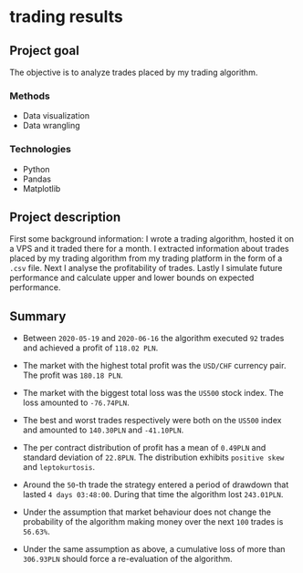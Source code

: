 # trading results

## Project goal
The objective is to analyze trades placed by my trading algorithm.

### Methods
* Data visualization
* Data wrangling

### Technologies
* Python
* Pandas
* Matplotlib

## Project description
First some background information: I wrote a trading algorithm, hosted it on a VPS and it traded there for a month. I extracted information about trades placed by my trading algorithm from my trading platform in the form of a `.csv` file. Next I analyse the profitability of trades. Lastly I simulate future performance and calculate upper and lower bounds on expected performance.

## Summary
* Between `2020-05-19` and `2020-06-16` the algorithm executed `92` trades and achieved a profit of `118.02 PLN`.

* The market with the highest total profit was the `USD/CHF` currency pair. The profit was `180.18 PLN`.

* The market with the biggest total loss was the `US500` stock index. The loss amounted to `-76.74PLN`.

* The best and worst trades respectively were both on the `US500` index and amounted to `140.30PLN` and `-41.10PLN`.

* The per contract distribution of profit has a mean of `0.49PLN` and standard deviation of `22.8PLN`. The distribution exhibits `positive skew` and `leptokurtosis`.

* Around the `50`-th trade the strategy entered a period of drawdown that lasted `4 days 03:48:00`. During that time the algorithm lost `243.01PLN`.

* Under the assumption that market behaviour does not change the probability of the algorithm making money over the next `100` trades is `56.63%`.

* Under the same assumption as above, a cumulative loss of more than `306.93PLN` should force a re-evaluation of the algorithm.